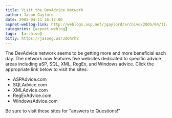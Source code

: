 ```yaml
---
title: Visit the DevAdvice Network
author: Jason Gaylord
date: 2005-04-11 16:12:00
aspnet-weblog-link: http://weblogs.asp.net/jgaylord/archive/2005/04/11/399885.aspx
categories: [aspnet-weblog]
tags:  [archive]
bitly: https://jasong.us/3dOhrh8
---
```


The DevAdvice network seems to be getting more and more beneficial each day. The network now features five websites dedicated to specific advice areas including aSP, SQL, XML, RegEx, and Windows advice. Click the appropriate link below to visit the sites:

- ASPAdvice.com
- SQLAdvice.com
- XMLAdvice.com
- RegExAdvice.com
- WindowsAdvice.com

Be sure to visit these sites for "answers to Questions!"